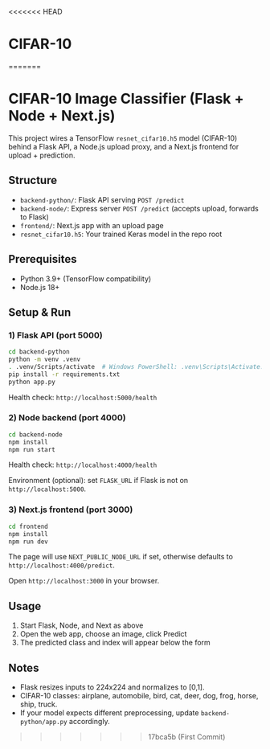<<<<<<< HEAD
# CIFAR-10
=======
# CIFAR-10 Image Classifier (Flask + Node + Next.js)

This project wires a TensorFlow `resnet_cifar10.h5` model (CIFAR-10) behind a Flask API, a Node.js upload proxy, and a Next.js frontend for upload + prediction.

## Structure

- `backend-python/`: Flask API serving `POST /predict`
- `backend-node/`: Express server `POST /predict` (accepts upload, forwards to Flask)
- `frontend/`: Next.js app with an upload page
- `resnet_cifar10.h5`: Your trained Keras model in the repo root

## Prerequisites

- Python 3.9+ (TensorFlow compatibility)
- Node.js 18+

## Setup & Run

### 1) Flask API (port 5000)

```bash
cd backend-python
python -m venv .venv
. .venv/Scripts/activate  # Windows PowerShell: .venv\Scripts\Activate.ps1
pip install -r requirements.txt
python app.py
```

Health check: `http://localhost:5000/health`

### 2) Node backend (port 4000)

```bash
cd backend-node
npm install
npm run start
```

Health check: `http://localhost:4000/health`

Environment (optional): set `FLASK_URL` if Flask is not on `http://localhost:5000`.

### 3) Next.js frontend (port 3000)

```bash
cd frontend
npm install
npm run dev
```

The page will use `NEXT_PUBLIC_NODE_URL` if set, otherwise defaults to `http://localhost:4000/predict`.

Open `http://localhost:3000` in your browser.

## Usage

1. Start Flask, Node, and Next as above
2. Open the web app, choose an image, click Predict
3. The predicted class and index will appear below the form

## Notes

- Flask resizes inputs to 224x224 and normalizes to [0,1].
- CIFAR-10 classes: airplane, automobile, bird, cat, deer, dog, frog, horse, ship, truck.
- If your model expects different preprocessing, update `backend-python/app.py` accordingly.
>>>>>>> 17bca5b (First Commit)
